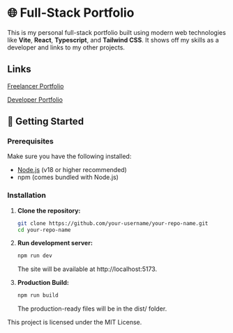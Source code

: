 # 🌐 Full-Stack Portfolio

This is my personal full-stack portfolio built using modern web technologies like **Vite**, **React**, **Typescript**, and **Tailwind CSS**. It shows off my skills as a developer and links to my other projects.

## Links

[Freelancer Portfolio](https://imkunal.ca)

[Developer Portfolio](https://imkunal.ca/dev)

## 🚀 Getting Started

### Prerequisites

Make sure you have the following installed:

- [Node.js](https://nodejs.org/) (v18 or higher recommended)
- npm (comes bundled with Node.js)

### Installation

1. **Clone the repository:**

   ```bash
   git clone https://github.com/your-username/your-repo-name.git
   cd your-repo-name
   ```

2. **Run development server:**

   ```bash
   npm run dev
   ```

   The site will be available at http://localhost:5173.

3. **Production Build:**
   ```bash
   npm run build
   ```
   The production-ready files will be in the dist/ folder.

This project is licensed under the MIT License.
